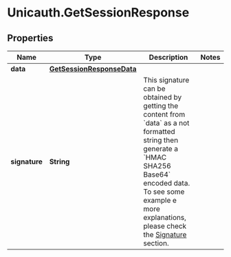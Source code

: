 # Unicauth.GetSessionResponse

## Properties
Name | Type | Description | Notes
------------ | ------------- | ------------- | -------------
**data** | [**GetSessionResponseData**](GetSessionResponseData.md) |  | 
**signature** | **String** | This signature can be obtained by getting the content from &#x60;data&#x60; as a not formatted string then generate a &#x60;HMAC SHA256 Base64&#x60; encoded data. To see some example e more explanations, please check the [Signature](#section/Signature) section. | 
